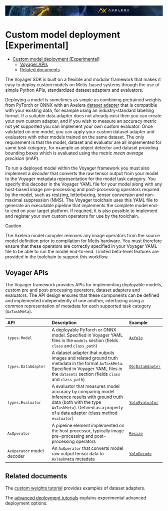 ![](/docs/images/Ax_Page_Banner_2500x168_01.png)
# Custom model deployment [Experimental]

- [Custom model deployment \[Experimental\]](#custom-model-deployment-experimental)
  - [Voyager APIs](#voyager-apis)
  - [Related documents](#related-documents)

The Voyager SDK is built on a flexible and modular framework that makes it easy to deploy
custom models on Metis-based systems through the use of simple Python
APIs, standardized dataset adapters and evaluators.

Deploying a model is sometimes as simple as combining pretrained weights from PyTorch or
ONNX with an Axelera [dataset adapter](/docs/tutorials/custom_weights.md) that is compatible with your existing data,
for example using an industry-standard labelling format.
If a suitable data adapter does not already exist then you can create your own custom adapter, and if you wish to measure an accuracy metric not yet supported you can implement
your own custom evaluator. Once validated on one model, you can apply your custom dataset adapter and evaluators with other models trained on the same dataset.
The only requirement is that the model, dataset and evaluator are all implemented for same *task category*, for example an object detector and dataset providing bounding boxes
which is evaluated using the metric *mean average precision* (mAP).

To run a deployed model within the Voyager framework you must also implement a *decoder* that converts the raw tensor output from your model to the Voyager
metadata representation for the model task category. You specify this decoder in the Voyager YAML file for your model along with any host-based image pre-processing and post-processing
operators required by the model, such as resizing, letterboxing, tensor conversion and non-maximal suppression (NMS). The Voyager toolchain uses this YAML file to generate an executable
pipeline that implements the complete model end-to-end on your target platform. If required, it is also possible to implement and register your own custom operators
for use by the toolchain.

> [!CAUTION]
> The Axelera model compiler removes any image operators from the source model definition prior to compilation
> for Metis hardware. You must therefore ensure that
> these operators are correctly specified in your Voyager YAML file to be able to run the model end-to-end.
> Limited beta-level features are provided in the toolchain to support this workflow.

## Voyager APIs

The Voyager framework provides APIs for implementing deployable models, custom pre and post-processing operators,
dataset adapters and evaluators. The API design ensures that these components can be defined and implemented independently of
one another, interfacing using a common representation of metadata for each supported task category (`AxTaskMeta`).

| API | Description | Example |
| :-- | :---------- | :------ |
| `types.Model` | A deployable PyTorch or ONNX model. Specified in Voyager YAML files in the `models` section (fields `class` and `class_path`) | [`AxYolo`](/ax_models/yolo/ax_yolo.py) |
| `types.DataAdapter` | A dataset adapter that outputs images and related ground truth metadata in the format `AxTaskMeta`. Specified in Voyager YAML files in the `datasets` section (fields `class` and `class_path`) | [`ObjDataAdapter`](/ax_datasets/objdataadapter.py) |
| `types.Evaluator` | A evaluator that measures model accuracy by comparing model inference results with ground truth data (both with the type `AxTaskMeta`). Defined as a property of a data adapter (class method `evaluator`) | [`YoloEvaluator`](/ax_evaluators/yolo_eval.py) |
| `AxOperator` | A pipeline element implemented on the host processor, typically image pre-processing and post-processing operators | [`Resize`](/axelera/app/operators/preprocessing.py) |
| `AxOperator` model decoder | An `AxOperator` that converts model raw output tensor data to `AxTaskMeta` metadata | [`YoloDecode`](/ax_models/decoders/yolo.py) |

## Related documents

The [custom weights tutorial](/docs/tutorials/custom_weights.md) provides examples of dataset adapters.

The [advanced deployment tutorials](/ax_models/tutorials/general/tutorials.md) explains experimental advanced deployment options.

